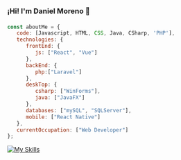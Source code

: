 ### ¡Hi! I'm Daniel Moreno 👋
####
```javascript
const aboutMe = {
   code: [Javascript, HTML, CSS, Java, CSharp, 'PHP'],
   technologies: {
      frontEnd: {
         js: ["React", "Vue"]
      },
      backEnd: {
         php:["Laravel"]
      },
      deskTop: {
         csharp: ["WinForms"],
         java: ["JavaFX"]
      },
      databases: ["mySQL", "SQLServer"],
      mobile: ["React Native"]
   },
   currentOccupation: ["Web Developer"]
};

```
[![My Skills](https://skillicons.dev/icons?i=java,vue,react,laravel,figma&theme=light)](https://skillicons.dev)

